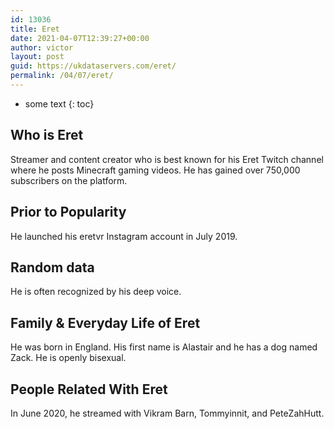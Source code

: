 ```yaml
---
id: 13036
title: Eret
date: 2021-04-07T12:39:27+00:00
author: victor
layout: post
guid: https://ukdataservers.com/eret/
permalink: /04/07/eret/
---
```


* some text
{: toc}


## Who is Eret



Streamer and content creator who is best known for his Eret Twitch channel where he posts Minecraft gaming videos. He has gained over 750,000 subscribers on the platform. 

                
                
                
## Prior to Popularity



He launched his eretvr Instagram account in July 2019. 

                
                
                
## Random data



He is often recognized by his deep voice. 

                
                
                
## Family & Everyday Life of Eret



He was born in England. His first name is Alastair and he has a dog named Zack. He is openly bisexual.

                
                
                
## People Related With Eret



In June 2020, he streamed with Vikram Barn, Tommyinnit, and PeteZahHutt.

                
              
            
          
          
          